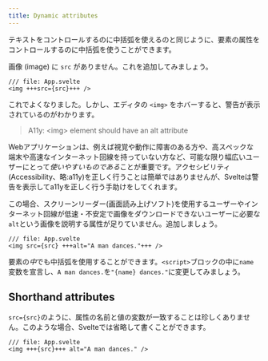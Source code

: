 ```yaml
---
title: Dynamic attributes
---
```


テキストをコントロールするのに中括弧を使えるのと同じように、要素の属性をコントロールするのに中括弧を使うことができます。

画像 (image) に `src` がありません。これを追加してみましょう。

```svelte
/// file: App.svelte
<img +++src={src}+++ />
```

これでよくなりました。しかし、エディタの `<img>` をホバーすると、警告が表示されているのがわかります。

> A11y: &lt;img&gt; element should have an alt attribute

Webアプリケーションは、例えば視覚や動作に障害のある方や、高スペックな端末や高速なインターネット回線を持っていない方など、可能な限り幅広いユーザーにとって*使いやすいものである*ことが重要です。アクセシビリティ(Accessibility、略:a11y)を正しく行うことは簡単ではありませんが、Svelteは警告を表示してa11yを正しく行う手助けをしてくれます。

この場合、スクリーンリーダー(画面読み上げソフト)を使用するユーザーやインターネット回線が低速・不安定で画像をダウンロードできないユーザーに必要な`alt`という画像を説明する属性が足りていません。追加しましょう。

```svelte
/// file: App.svelte
<img src={src} +++alt="A man dances."+++ />
```

要素の*中*でも中括弧を使用することができます。`<script>`ブロックの中に`name`変数を宣言し、`A man dances.`を`"{name} dances."`に変更してみましょう。

## Shorthand attributes

`src={src}`のように、属性の名前と値の変数が一致することは珍しくありません。このような場合、Svelteでは省略して書くことができます。

```svelte
/// file: App.svelte
<img +++{src}+++ alt="A man dances." />
```
